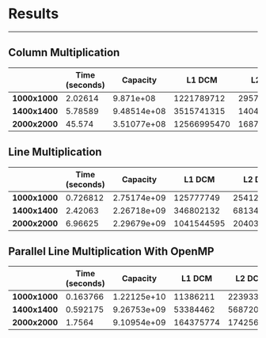 # Results
---------

## Column Multiplication

|               | Time (seconds)  | Capacity | L1 DCM | L2 DCM | Instructions | Cycles | Joules |
|--|--|--|--|--|--|--|--|
| **1000x1000** | 2.02614 | 9.871e+08 | 1221789712 | 295767914 | 7010012301 | 5235804784 | 21,69 |
| **1400x1400** | 5.78589 | 9.48514e+08 | 3515741315 | 1404725254 | 19227618764 | 14898804881 | 43,82 |
| **2000x2000** | 45.574  | 3.51077e+08 | 12566995470 | 16873269411 | 56040039080 | 117698912901 | 358,78 |

## Line Multiplication

|               | Time (seconds)  | Capacity | L1 DCM | L2 DCM | Instructions | Cycles | Joules |
|--|--|--|--|--|--|--|--|
| **1000x1000** | 0.726812 | 2.75174e+09 | 125777749 | 254125251 | 7008010996 | 1867815978 | 7,50 |
| **1400x1400** | 2.42063 | 2.26718e+09 | 346802132 | 681345461 | 19223696099 | 6240898152 | 26,45 |
| **2000x2000** | 6.96625 | 2.29679e+09 | 1041544595 | 2040376586 | 56032025623 | 17978656407 | 53,13 |

## Parallel Line Multiplication With OpenMP 

|               | Time (seconds)  | Capacity | L1 DCM | L2 DCM | Instructions | Cycles | Joules |
|--|--|--|--|--|--|--|--|
| **1000x1000** | 0.163766 | 1.22125e+10 | 11386211 | 22393397 | 591767453 | 412835820 |  6,78 |
| **1400x1400** | 0.592175 | 9.26753e+09 | 53384462 | 56872010 | 1608691868 | 1452052744| 20,69 |
| **2000x2000** | 1.7564 |   9.10954e+09 | 164375774| 174256465 |4680137932| 4095469027| 56.86 |


